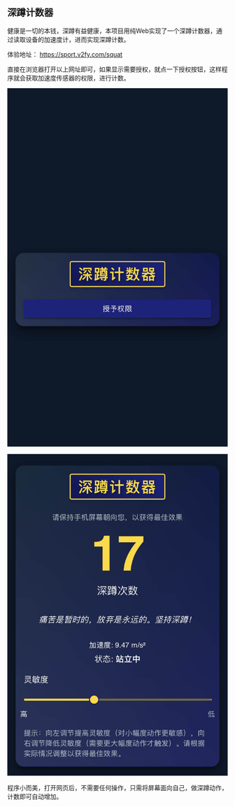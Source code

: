 ## 深蹲计数器

健康是一切的本钱，深蹲有益健康，本项目用纯Web实现了一个深蹲计数器，通过读取设备的加速度计，进而实现深蹲计数。


体验地址：
https://sport.v2fy.com/squat



直接在浏览器打开以上网址即可，如果显示需要授权，就点一下授权按钮，这样程序就会获取加速度传感器的权限，进行计数。

![](./README/IMG_5463.jpg)

![](./README/IMG_5464.jpg)

程序小而美，打开网页后，不需要任何操作，只需将屏幕面向自己，做深蹲动作，计数即可自动增加。